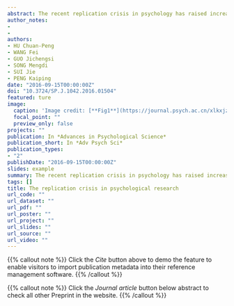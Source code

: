 ```yaml
---
abstract: The recent replication crisis in psychology has raised increasing concerns. Given that it is important for psychologists to understand the replication crisis and the consequent changes in the field, the present review aimed at providing an overview of the relevant events and highlighting the methodological reforms in psychology. First, we briefly recapitulated the events that raised doubt about reliability of psychological research. Then, we focused on a recent large-scale replication study (Reproducible Project:Psychology) and the following debates. In addition, three underlying causes of the replication crisis were examined:1) the overabundance of false positive results, which is mainly caused by the prevalence of questionable research practices, 2) publication bias, and 3) the over-reliance on Null-Hypothesis Significant Testing (NHST) and misunderstanding of p-values, which was confirmed by our survey among Chinese psychology students and academics. More importantly, the proposed solutions provided in the literature were also reviewed, e.g., shifting from NHST to alternative statistical methods and adopting new ways to enhance research integrity (i.e., pre-registration, full disclosure, and open data and materials of studies). Finally, we call for joint efforts by policy makers, researchers and educators to solve the replication crisis.
author_notes:
- 
- 
authors:
- HU Chuan-Peng
- WANG Fei
- GUO Jichengsi
- SONG Mengdi
- SUI Jie
- PENG Kaiping
date: "2016-09-15T00:00:00Z"
doi: "10.3724/SP.J.1042.2016.01504"
featured: ture
image:
  caption: 'Image credit: [**Fig1**](https://journal.psych.ac.cn/xlkxjz/EN/10.3724/SP.J.1042.2016.01504)'
  focal_point: ""
  preview_only: false
projects: ""
publication: In *Advances in Psychological Science*
publication_short: In *Adv Psych Sci*
publication_types: 
- "2"
publishDate: "2016-09-15T00:00:00Z"
slides: example
summary: The recent replication crisis in psychology has raised increasing concerns. Given that it is important for psychologists to understand the replication crisis and the consequent changes in the field, the present review aimed at providing an overview of the relevant events and highlighting the methodological reforms in psychology. 
tags: []
title: The replication crisis in psychological research
url_code: ""
url_dataset: ""
url_pdf: ""
url_poster: ""
url_project: ""
url_slides: ""
url_source: ""
url_video: ""
---
```


{{% callout note %}}
Click the _Cite_ button above to demo the feature to enable visitors to import publication metadata into their reference management software.
{{% /callout %}}

{{% callout note %}}
Click the _Journal article_ button below abstract to check all other Preprint in the website.
{{% /callout %}}
